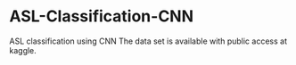 # ASL-Classification-CNN
ASL classification using CNN
The data set is available with public access at kaggle.
